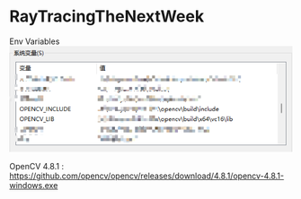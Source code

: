 # RayTracingTheNextWeek

Env Variables
![img](./Env.png)

OpenCV 4.8.1 : https://github.com/opencv/opencv/releases/download/4.8.1/opencv-4.8.1-windows.exe
